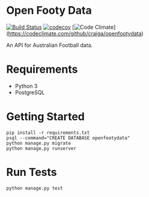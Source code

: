 # Open Footy Data

[![Build Status](https://travis-ci.org/craiga/openfootydata.svg?branch=master)](https://travis-ci.org/craiga/openfootydata) [![codecov](https://codecov.io/gh/craiga/openfootydata/branch/master/graph/badge.svg)](https://codecov.io/gh/craiga/openfootydata) [![Code Climate](https://codeclimate.com/github/craiga/openfootydata/badges/gpa.svg)] (https://codeclimate.com/github/craiga/openfootydata)


An API for Australian Football data.

# Requirements

 * Python 3
 * PostgreSQL

# Getting Started

    pip install -r requirements.txt
    psql --command="CREATE DATABASE openfootydata"
    python manage.py migrate
    python manage.py runserver

# Run Tests

    python manage.py test
